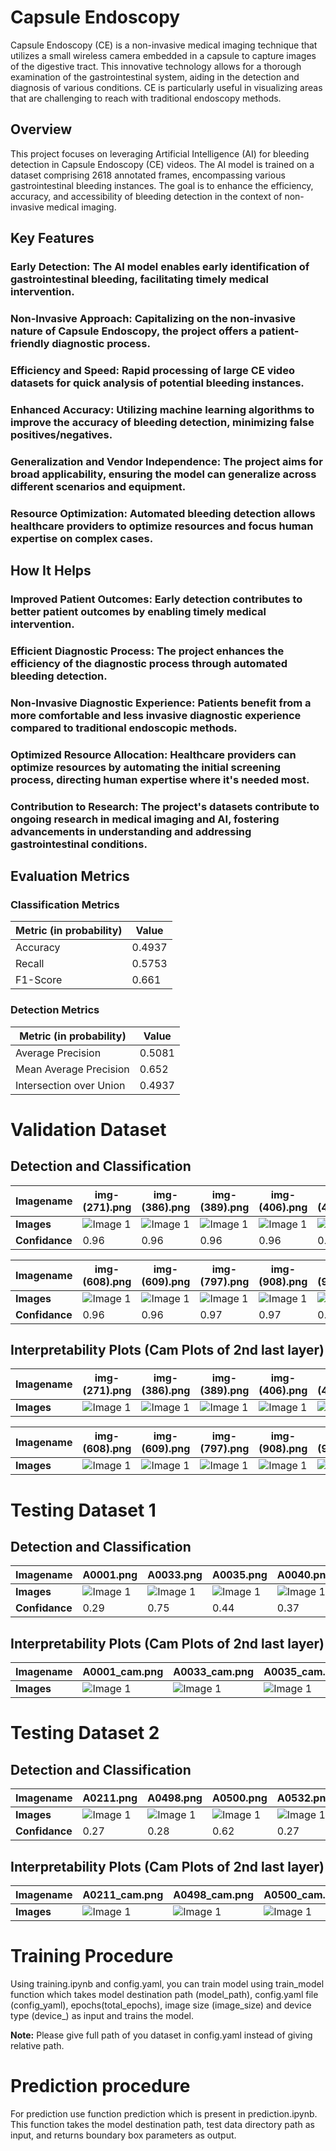 

# Capsule Endoscopy

Capsule Endoscopy (CE) is a non-invasive medical imaging technique that utilizes a small wireless camera embedded in a capsule to capture images of the digestive tract. This innovative technology allows for a thorough examination of the gastrointestinal system, aiding in the detection and diagnosis of various conditions. CE is particularly useful in visualizing areas that are challenging to reach with traditional endoscopy methods. 

## Overview
This project focuses on leveraging Artificial Intelligence (AI) for bleeding detection in Capsule Endoscopy (CE) videos. The AI model is trained on a dataset comprising 2618 annotated frames, encompassing various gastrointestinal bleeding instances. The goal is to enhance the efficiency, accuracy, and accessibility of bleeding detection in the context of non-invasive medical imaging.

## Key Features
### Early Detection: The AI model enables early identification of gastrointestinal bleeding, facilitating timely medical intervention.

### Non-Invasive Approach: Capitalizing on the non-invasive nature of Capsule Endoscopy, the project offers a patient-friendly diagnostic process.

### Efficiency and Speed: Rapid processing of large CE video datasets for quick analysis of potential bleeding instances.

### Enhanced Accuracy: Utilizing machine learning algorithms to improve the accuracy of bleeding detection, minimizing false positives/negatives.

### Generalization and Vendor Independence: The project aims for broad applicability, ensuring the model can generalize across different scenarios and equipment.

### Resource Optimization: Automated bleeding detection allows healthcare providers to optimize resources and focus human expertise on complex cases.

## How It Helps
### Improved Patient Outcomes: Early detection contributes to better patient outcomes by enabling timely medical intervention.

### Efficient Diagnostic Process: The project enhances the efficiency of the diagnostic process through automated bleeding detection.

### Non-Invasive Diagnostic Experience: Patients benefit from a more comfortable and less invasive diagnostic experience compared to traditional endoscopic methods.

### Optimized Resource Allocation: Healthcare providers can optimize resources by automating the initial screening process, directing human expertise where it's needed most.

### Contribution to Research: The project's datasets contribute to ongoing research in medical imaging and AI, fostering advancements in understanding and addressing gastrointestinal conditions.
## Evaluation Metrics

 ### Classification Metrics
| Metric (in probability)| Value    |
|------------------------|----------|
| Accuracy               |   0.4937 |
| Recall                 |   0.5753 |
| F1-Score               |   0.661  |


### Detection Metrics
| Metric (in probability)| Value          |
|------------------------|----------------|
| Average Precision      |     0.5081     |
| Mean Average Precision |     0.652      |
| Intersection over Union|     0.4937     |

# Validation Dataset
## Detection and Classification

| **Imagename** | **img- (271).png** | **img- (386).png**|**img- (389).png**|**img- (406).png**|**img- (409).png**|
|------ |---------------------|---------------------|---------------------|---------------------|---------------------|
|**Images** | <img src="Images_README\validation_dataset\classification_and_detection\img- (271).png" alt="Image 1">| <img src="Images_README\validation_dataset\classification_and_detection\img- (386).png" alt="Image 1">|<img src="Images_README\validation_dataset\classification_and_detection\img- (389).png" alt="Image 1">| <img src="Images_README\validation_dataset\classification_and_detection\img- (406).png" alt="Image 1">|<img src="Images_README\validation_dataset\classification_and_detection\img- (409).png" alt="Image 1">|
|**Confidance**| 0.96 | 0.96 |0.96 | 0.96 |0.96 |
                                                                                                         

| **Imagename** | **img- (608).png** | **img- (609).png**|**img- (797).png**|**img- (908).png**|**img- (912).png**|
|------ |---------------------|---------------------|---------------------|---------------------|---------------------|
|**Images** | <img src="Images_README\validation_dataset\classification_and_detection\img- (608).png" alt="Image 1">| <img src="Images_README\validation_dataset\classification_and_detection\img- (609).png" alt="Image 1">|<img src="Images_README\validation_dataset\classification_and_detection\img- (797).png" alt="Image 1">| <img src="Images_README\validation_dataset\classification_and_detection\img- (908).png" alt="Image 1">|<img src="Images_README\validation_dataset\classification_and_detection\img- (912).png" alt="Image 1">|
|**Confidance**| 0.96 | 0.96 |0.97 | 0.97 |0.97 |

## Interpretability Plots (Cam Plots of 2nd last layer)

| **Imagename** | **img- (271).png** | **img- (386).png**|**img- (389).png**|**img- (406).png**|**img- (409).png**|
|------ |---------------------|---------------------|---------------------|---------------------|---------------------|
|**Images** | <img src="Images_README\validation_dataset\interpretability_plots\img- (271)_cam.png" alt="Image 1">| <img src="Images_README\validation_dataset\interpretability_plots\img- (386)_cam.png" alt="Image 1">|<img src="Images_README\validation_dataset\interpretability_plots\img- (389)_cam.png" alt="Image 1">| <img src="Images_README\validation_dataset\interpretability_plots\img- (406)_cam.png" alt="Image 1">|<img src="Images_README\validation_dataset\interpretability_plots\img- (409)_cam.png" alt="Image 1">|
                                                                                                         
| **Imagename** | **img- (608).png** | **img- (609).png**|**img- (797).png**|**img- (908).png**|**img- (912).png**|
|------ |---------------------|---------------------|---------------------|---------------------|---------------------|
|**Images** | <img src="Images_README\validation_dataset\interpretability_plots\img- (608)_cam.png" alt="Image 1">| <img src="Images_README\validation_dataset\interpretability_plots\img- (609)_cam.png" alt="Image 1">|<img src="Images_README\validation_dataset\interpretability_plots\img- (797)_cam.png" alt="Image 1">| <img src="Images_README\validation_dataset\interpretability_plots\img- (908)_cam.png" alt="Image 1">|<img src="Images_README\validation_dataset\interpretability_plots\img- (912)_cam.png" alt="Image 1">|


# Testing Dataset 1
## Detection and Classification

| **Imagename** | **A0001.png** | **A0033.png**|**A0035.png**|**A0040.png**|**A0041.png**|
|------ |---------------------|---------------------|---------------------|---------------------|---------------------|
|**Images** | <img src="Images_README\testing_dataset_1\Classification_and_detection\A0001.png" alt="Image 1">| <img src="Images_README\testing_dataset_1\Classification_and_detection\A0033.png" alt="Image 1">|<img src="Images_README\testing_dataset_1\Classification_and_detection\A0035.png" alt="Image 1">| <img src="Images_README\testing_dataset_1\Classification_and_detection\A0040.png" alt="Image 1">|<img src="Images_README\testing_dataset_1\Classification_and_detection\A0041.png" alt="Image 1">|
|**Confidance**| 0.29 | 0.75 |0.44 | 0.37 | 0.27 |

## Interpretability Plots (Cam Plots of 2nd last layer)                                                                                                         
| **Imagename** | **A0001_cam.png** | **A0033_cam.png**|**A0035_cam.png**|**A0040_cam.png**|**A0041_cam.png**|
|------ |---------------------|---------------------|---------------------|---------------------|---------------------|
|**Images** | <img src="Images_README\testing_dataset_1\Interpretability_plots\A0001_cam.png" alt="Image 1">| <img src="Images_README\testing_dataset_1\Interpretability_plots\A0033_cam.png" alt="Image 1">|<img src="Images_README\testing_dataset_1\Interpretability_plots\A0035_cam.png" alt="Image 1">| <img src="Images_README\testing_dataset_1\Interpretability_plots\A0040_cam.png" alt="Image 1">|<img src="Images_README\testing_dataset_1\Interpretability_plots\A0041_cam.png" alt="Image 1">|

# Testing Dataset 2
## Detection and Classification

| **Imagename** | **A0211.png** | **A0498.png**|**A0500.png**|**A0532.png**|**A0551.png**|
|------ |---------------------|---------------------|---------------------|---------------------|---------------------|
|**Images** | <img src="Images_README\testing_dataset_2\classification_and_detection\A0211.png" alt="Image 1">| <img src="Images_README\testing_dataset_2\classification_and_detection\A0498.png" alt="Image 1">|<img src="Images_README\testing_dataset_2\classification_and_detection\A0500.png" alt="Image 1">| <img src="Images_README\testing_dataset_2\classification_and_detection\A0532.png" alt="Image 1">|<img src="Images_README\testing_dataset_2\classification_and_detection\A0551.png" alt="Image 1">|
|**Confidance**| 0.27 | 0.28 |0.62 | 0.27 |0.32 |

## Interpretability Plots (Cam Plots of 2nd last layer)                                                                                                         
| **Imagename** | **A0211_cam.png** | **A0498_cam.png**|**A0500_cam.png**|**A0532_cam.png**|**A0551_cam.png**|
|------ |---------------------|---------------------|---------------------|---------------------|---------------------|
|**Images** | <img src="Images_README\testing_dataset_2\Interpretability_plots\A0211_cam.png" alt="Image 1">| <img src="Images_README\testing_dataset_2\Interpretability_plots\A0498_cam.png" alt="Image 1">|<img src="Images_README\testing_dataset_2\Interpretability_plots\A0500_cam.png" alt="Image 1">| <img src="Images_README\testing_dataset_2\Interpretability_plots\A0532_cam.png" alt="Image 1">|<img src="Images_README\testing_dataset_2\Interpretability_plots\A0551_cam.png" alt="Image 1">|

# Training Procedure
Using training.ipynb and config.yaml, you can train model using train_model function which takes model destination path (model_path), config.yaml file (config_yaml), epochs(total_epochs), image size (image_size) and device type (device_) as input and trains the model.

**Note:** Please give full path of you dataset in config.yaml instead of giving relative path.

# Prediction procedure
For prediction use function prediction which is present in prediction.ipynb. This function takes the model destination path, test data directory path as input, and returns boundary box parameters as output.
